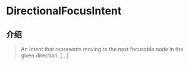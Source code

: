 # DirectionalFocusIntent

## 介绍

> An Intent that represents moving to the next focusable node in the given direction. [...]
